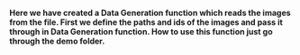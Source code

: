 **Here we have created a Data Generation function which reads the images from the file. First we define the paths and ids of the images and pass it through in Data Generation function. How to use this function just go through the demo folder.**
